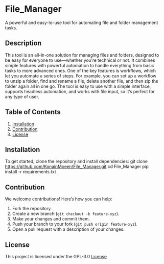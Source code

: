# File_Manager
A powerful and easy-to-use tool for automating file and folder management tasks.


## Description
This tool is an all-in-one solution for managing files and folders, designed to be easy for everyone to use—whether you're technical or not. It combines simple features with powerful automation to handle everything from basic tasks to more advanced ones.
One of the key features is workflows, which let you automate a series of steps. For example, you can set up a workflow to unzip a folder, find and rename a file, delete another file, and then zip the folder again all in one go.
The tool is easy to use with a simple interface, supports headless automation, and works with file input, so it’s perfect for any type of user.


## Table of Contents
1. [Installation](#installation)
2. [Contribution](#contribution)
3. [License](#license)


## Installation

To get started, clone the repository and install dependencies:
git clone https://github.com/KonainMoeen/File_Manager.git
cd File_Manager
pip install -r requirements.txt


## Contribution

We welcome contributions! Here’s how you can help:

1. Fork the repository.
2. Create a new branch (`git checkout -b feature-xyz`).
3. Make your changes and commit them.
4. Push your branch to your fork (`git push origin feature-xyz`).
5. Open a pull request with a description of your changes.


## License

This project is licensed under the GPL-3.0 [License](https://github.com/KonainMoeen/File_Manager?tab=GPL-3.0-1-ov-file#)
